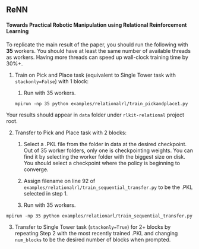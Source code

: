 ## ReNN

#### Towards Practical Robotic Manipulation using Relational Reinforcement Learning

To replicate the main result of the paper, you should run the following with **35** workers. You should have at least the same number of available threads as workers. Having more threads can speed up wall-clock training time by 30%+.

1. Train on Pick and Place task (equivalent to Single Tower task with `stackonly=False`) with 1 block:

    1. Run with 35 workers.
    
    `mpirun -np 35 python examples/relationalrl/train_pickandplace1.py`

Your results should appear in `data` folder under `rlkit-relational` project root.

2. Transfer to Pick and Place task with 2 blocks:

    1. Select a .PKL file from the folder in data at the desired checkpoint. Out of 35 worker folders, only one is checkpointing weights. You can find it by selecting the worker folder with the biggest size on disk. You should select a checkpoint where the policy is beginning to converge.
    
    2. Assign filename on line 92 of `examples/relationalrl/train_sequential_transfer.py` to be the .PKL selected in step 1.
    
    3. Run with 35 workers.
    
`mpirun -np 35 python examples/relationarl/train_sequential_transfer.py`

3. Transfer to Single Tower task (`stackonly=True`) for 2+ blocks by repeating Step 2 with the most recently trained .PKL and changing `num_blocks` to be the desired number of blocks when prompted.
